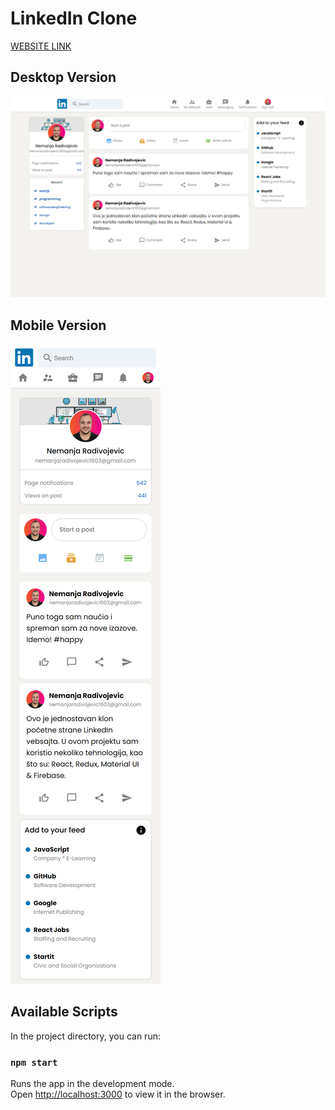 # LinkedIn Clone

<a href="https://linkedin-clone-5d523.web.app/" target="_blank">WEBSITE LINK</a>

## Desktop Version
<img src="linkedin-clone-desktop.png" />

## Mobile Version
<img src="linkedin-clone-mobile.png" />

## Available Scripts

In the project directory, you can run:

### `npm start`

Runs the app in the development mode.<br />
Open [http://localhost:3000](http://localhost:3000) to view it in the browser.
